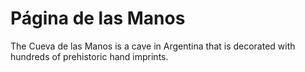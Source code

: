 # Página de las Manos

The Cueva de las Manos is a cave in Argentina that is decorated with hundreds of prehistoric hand imprints.

